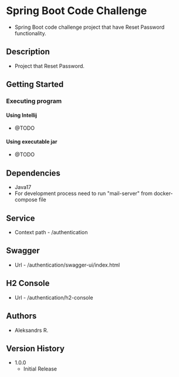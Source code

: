 # Spring Boot Code Challenge

* Spring Boot code challenge project that have Reset Password functionality.

## Description

* Project that Reset Password.

## Getting Started

### Executing program

#### Using Intellij

* @TODO

#### Using executable jar

* @TODO

## Dependencies

* Java17
* For development process need to run "mail-server" from docker-compose file

## Service

* Context path - /authentication

## Swagger

* Url - /authentication/swagger-ui/index.html

## H2 Console

* Url - /authentication/h2-console

## Authors

* Aleksandrs R.

## Version History

* 1.0.0
  * Initial Release
